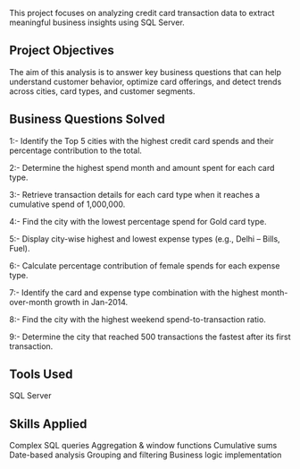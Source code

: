 This project focuses on analyzing credit card transaction data to extract meaningful business insights using SQL Server.

## Project Objectives

The aim of this analysis is to answer key business questions that can help understand customer behavior, optimize card offerings, and detect trends across cities, card types, and customer segments.

## Business Questions Solved

1:- Identify the Top 5 cities with the highest credit card spends and their percentage contribution to the total.

2:- Determine the highest spend month and amount spent for each card type.

3:- Retrieve transaction details for each card type when it reaches a cumulative spend of 1,000,000.

4:- Find the city with the lowest percentage spend for Gold card type.

5:- Display city-wise highest and lowest expense types (e.g., Delhi – Bills, Fuel).

6:- Calculate percentage contribution of female spends for each expense type.

7:- Identify the card and expense type combination with the highest month-over-month growth in Jan-2014.

8:- Find the city with the highest weekend spend-to-transaction ratio.

9:- Determine the city that reached 500 transactions the fastest after its first transaction.

## Tools Used
SQL Server

## Skills Applied
Complex SQL queries
Aggregation & window functions
Cumulative sums
Date-based analysis
Grouping and filtering
Business logic implementation
